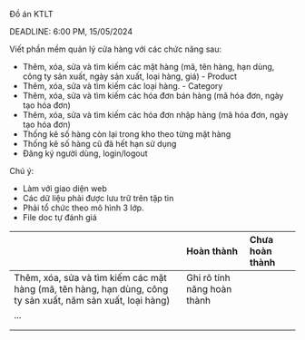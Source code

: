 Đồ án KTLT

DEADLINE: 6:00 PM, 15/05/2024

Viết phần mềm quản lý cửa hàng với các chức năng sau:

- Thêm, xóa, sửa và tìm kiếm các mặt hàng (mã, tên hàng, hạn dùng, công ty sản xuất, ngày sản xuất, loại hàng, giá) \- Product  
- Thêm, xóa, sửa và tìm kiếm các loại hàng. \- Category  
- Thêm, xóa, sửa và tìm kiếm các hóa đơn bán hàng (mã hóa đơn, ngày tạo hóa đơn)  
- Thêm, xóa, sửa và tìm kiếm các hóa đơn nhập hàng (mã hóa đơn, ngày tạo hóa đơn)  
- Thống kê số hàng còn lại trong kho theo từng mặt hàng  
- Thống kê số hàng cũ đã hết hạn sử dụng  
- Đăng ký người dùng, login/logout


  
Chú ý:

- Làm với giao diện web  
- Các dữ liệu phải được lưu trữ trên tập tin  
- Phải tổ chức theo mô hình 3 lớp.  
- File doc tự đánh giá


|  | Hoàn thành | Chưa hoàn thành |
| :---- | :---- | :---- |
| Thêm, xóa, sửa và tìm kiếm các mặt hàng (mã, tên hàng, hạn dùng, công ty sản xuất, năm sản xuất, loại hàng) | Ghi rõ tính năng hoàn thành |  |
| ... |  |  |
|  |  |  |
|  |  |  |


  